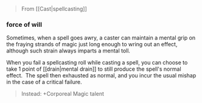 > From [[Cast|spellcasting]]

### force of will

Sometimes, when a spell goes awry, a caster can maintain a mental grip on the fraying strands of magic just long enough to wring out an effect, although such strain always imparts a mental toll. 

When you fail a spellcasting roll while casting a spell, you can choose to take 1 point of [[drain|mental drain]] to still produce the spell's normal effect.  The spell then exhausted as normal, and you incur the usual mishap in the case of a critical failure.

> Instead: +Corporeal Magic talent